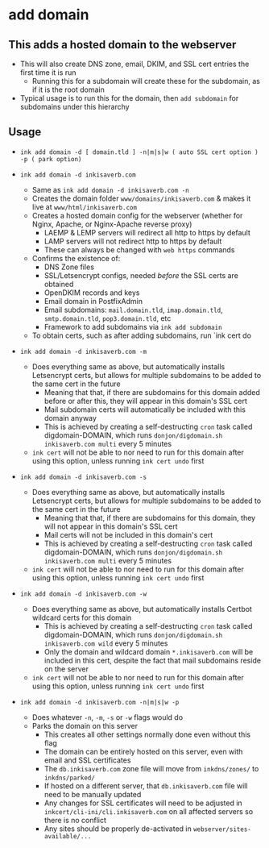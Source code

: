 # add domain

## This adds a hosted domain to the webserver
- This will also create DNS zone, email, DKIM, and SSL cert entries the first time it is run
  - Running this for a subdomain will create these for the subdomain, as if it is the root domain
- Typical usage is to run this for the domain, then `add subdomain` for subdomains under this hierarchy


## Usage
- `ink add domain -d [ domain.tld ] -n|m|s|w ( auto SSL cert option ) -p ( park option)`

- `ink add domain -d inkisaverb.com`
  - Same as `ink add domain -d inkisaverb.com -n`
  - Creates the domain folder `www/domains/inkisaverb.com` & makes it live at `www/html/inkisaverb.com`
  - Creates a hosted domain config for the webserver (whether for Nginx, Apache, or Nginx-Apache reverse proxy)
    - LAEMP & LEMP servers will redirect all http to https by default
    - LAMP servers will not redirect http to https by default
    - These can always be changed with `web https` commands
  - Confirms the existence of:
    - DNS Zone files
    - SSL/Letsencrypt configs, needed *before* the SSL certs are obtained
    - OpenDKIM records and keys
    - Email domain in PostfixAdmin
    - Email subdomains: `mail.domain.tld`, `imap.domain.tld`, `smtp.domain.tld`, `pop3.domain.tld`, etc
    - Framework to add subdomains via `ink add subdomain`
  - To obtain certs, such as after adding subdomains, run `ink cert do
- `ink add domain -d inkisaverb.com -m`
  - Does everything same as above, but automatically installs Letsencrypt certs, but allows for multiple subdomains to be added to the same cert in the future
    - Meaning that that, if there are subdomains for this domain added before or after this, they will appear in this domain's SSL cert
    - Mail subdomain certs will automatically be included with this domain anyway
    - This is achieved by creating a self-destructing `cron` task called digdomain-DOMAIN, which runs `donjon/digdomain.sh inkisaverb.com multi` every 5 minutes
  - `ink cert` will not be able to nor need to run for this domain after using this option, unless running `ink cert undo` first
- `ink add domain -d inkisaverb.com -s`
  - Does everything same as above, but automatically installs Letsencrypt certs, but allows for multiple subdomains to be added to the same cert in the future
    - Meaning that that, if there are subdomains for this domain, they will not appear in this domain's SSL cert
    - Mail certs will not be included in this domain's cert
    - This is achieved by creating a self-destructing `cron` task called digdomain-DOMAIN, which runs `donjon/digdomain.sh inkisaverb.com multi` every 5 minutes
  - `ink cert` will not be able to nor need to run for this domain after using this option, unless running `ink cert undo` first
- `ink add domain -d inkisaverb.com -w`
  - Does everything same as above, but automatically installs Certbot wildcard certs for this domain
    - This is achieved by creating a self-destructing `cron` task called digdomain-DOMAIN, which runs `donjon/digdomain.sh inkisaverb.com wild` every 5 minutes
    - Only the domain and wildcard domain `*.inkisaverb.com` will be included in this cert, despite the fact that mail subdomains reside on the server
  - `ink cert` will not be able to nor need to run for this domain after using this option, unless running `ink cert undo` first
- `ink add domain -d inkisaverb.com -n|m|s|w -p`
  - Does whatever `-n`, `-m`, `-s` or `-w` flags would do
  - Parks the domain on this server
    - This creates all other settings normally done even without this flag
    - The domain can be entirely hosted on this server, even with email and SSL certificates
    - The `db.inkisaverb.com` zone file will move from `inkdns/zones/` to `inkdns/parked/`
    - If hosted on a different server, that `db.inkisaverb.com` file will need to be manually updated
    - Any changes for SSL certificates will need to be adjusted in `inkcert/cli-ini/cli.inkisaverb.com` on all affected servers so there is no conflict
    - Any sites should be properly de-activated in `webserver/sites-available/...`
